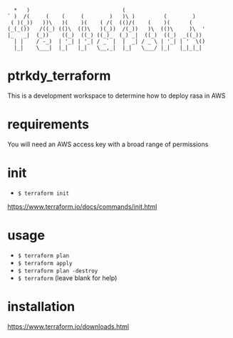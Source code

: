 ```                                                                 
  *   )                             (                            
` )  /(     (    (     (        )   )\ )         (        )      
 ( )(_))   ))\   )(    )(    ( /(  (()/(    (    )(      (       
(_(_())   /((_) (()\  (()\   )(_))  /(_))   )\  (()\     )\  '   
|_   _|  (_))    ((_)  ((_) ((_)_  (_) _|  ((_)  ((_)  _((_))    
  | |    / -_)  | '_| | '_| / _` |  |  _| / _ \ | '_| | '  \()   
  |_|    \___|  |_|   |_|   \__,_|  |_|   \___/ |_|   |_|_|_|    
```                                                                 

# ptrkdy_terraform

This is a development workspace to determine how to deploy rasa in AWS

# requirements

You will need an AWS access key with a broad range of permissions

# init

- ```$ terraform init```

https://www.terraform.io/docs/commands/init.html

# usage

- ```$ terraform plan```
- ```$ terraform apply```
- ```$ terraform plan -destroy```
- ```$ terraform``` (leave blank for help)

# installation

https://www.terraform.io/downloads.html
